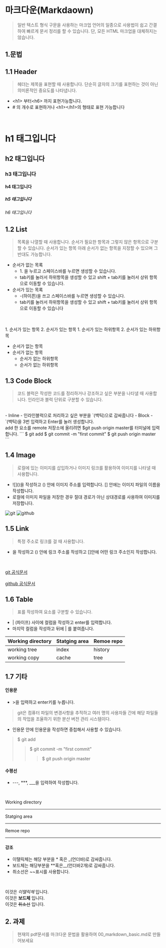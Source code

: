 # 마크다운(Markdaown)
> 일반 텍스트 형식 구문을 사용하는 마크업 언어의 일종으로 사용법이 쉽고 간결하여 빠르게 문서 정리를 할 수 있습니다. 단, 모든 HTML 마크업을 대체하지는 않습니다.

## 1.문법
## 1.1 Header
> 헤더는 제목을 표현할 때 사용합니다. 단순히 글자의 크기를 표현하는 것이 아닌 의미론적인 중요도를 나타냅니다.
- \<h1> 부터\<h6> 까지 표현가능합니다.
- \# 의 개수로 표현하거나 \<h1>\</h1>의 형태로 표현 가능합니다  
  
<br>
<h1> h1 태그입니다 </h1> 
<h2> h2 태그입니다 </h2> 
<h3> h3 태그입니다 </h3> 
<h4> h4 태그입니다 </h4> 
<h5> h5 태그입니다 </h5> 
<h6> h6 태그입니다 </h6> 

## 1.2 List
> 목록을 나열할 때 사용합니다. 순서가 필요한 항목과 그렇지 않은 항목으로 구분할 수 있습니다. 순서가 있는 항목 아래 순서가 없는 항목을 지정할 수 있으며 그 반대도 가능합니다.  

- 순서가 없는 목록
    - 1\. 을 누르고 스페이스바를 누르면 생성할 수 있습니다.
    - tab키를 눌러서 하위항목을 생성할 수 있고 shift + tab키를 눌러서 상위 항목으로 이동할 수 있습니다.
- 순서가 있는 목록
    - -(하이픈)을 쓰고 스페이스바를 누르면 생성할 수 있습니다.
    - tab키를 눌러서 하위항목을 생성할 수 있고 shift + tab키를 눌러서 상위 항목으로 이동할 수 있습니다
<br>
<br>
1. 순서가 있는 항목
2. 순서가 있는 항목
    1. 순서가 있는 하위항목
    2. 순서가 있는 하위항목

- 순서가 없는 항목
- 순서가 없는 항목
    - 순서가 없는 하위항목
    - 순서가 없는 하위항목

## 1.3 Code Block
> 코드 블럭은 작성한 코드를 정리하거나 강조하고 싶은 부분을 나타낼 때 사용합니다. 인라인과 블럭 단위로 구분할 수 있습니다.
<br>
- Inline
    - 인라인블럭으로 처리하고 싶은 부분을 `(백틱)으로 감싸줍니다
- Block
    - `(백틱)을 3번 입력하고 Enter를 눌러 생성합니다.  
<br>
add 한 요소를 remote 저장소에 올리려면 $git push origin master를 터미널에 입력합니다.
```
$ git add
$ git commit -m "first commit"
$ git push origin master
```

## 1.4 Image
> 로컬에 있는 이미지를 삽입하거나 이미지 링크를 활용하여 이미지를 나타낼 때 사용합니다.  
- \!\[]\()을 작성하고 () 안에 이미지 주소를 입력합니다. [] 안에는 이미지 파일의 이름을 작성합니다.
- 로컬에 이미지 파일을 저장한 경우 절대 경로가 아닌 상대경로를 사용하여 이미지를 저장합니다.

![git](https://upload.wikimedia.org/wikipedia/commons/thumb/e/e0/Git-logo.svg/320px-Git-logo.svg.png)
![github](https://upload.wikimedia.org/wikipedia/commons/thumb/c/c2/GitHub_Invertocat_Logo.svg/240px-GitHub_Invertocat_Logo.svg.png)



## 1.5 Link
> 특정 주소로 링크를 걸 때 사용합니다.
- []()을 작성하고 () 안에 링크 주소를 작성하고 []안에 어떤 링크 주소인지 작성합니다.    
<br> 

[<span style="text-decoration:underline;">git 공식문서</span>](https://git-scm.com/doc)  
<br>
[<span style="text-decoration:underline;">github 공식문서</span>](https://docs.github.com/en)

## 1.6 Table
> 표를 작성하여 요소를 구분할 수 있습니다.
- | (파이프) 사이에 컬럼을 작성하고 enter를 입력합니다.
- 마지막 컬럼을 작성하고 뒤에 | 를 붙여줍니다.

|Working directory|Statging area|Remoe repo|
|-----            |-----        |-----     |
|working tree|index|history|
|working copy|cache|tree||

## 1.7 기타
#### 인용문
- \>을 입력하고 enter키를 누릅니다. 
> git은 컴퓨터 파일의 변경사항을 추적하고 여러 명의 사용자들 간에 해당 파일들의 작업을 조율하기 위한 분산 버전 관리 시스템이다.
- 인용문 안에 인용문을 작성하면 중첩해서 사용할 수 있습니다.

> $ git add
>> $ git commit -m "first commit"
>>> $ git push origin master

#### 수평선
- \---, \***, \___을 입력하여 작성합니다.  
<br>

Working directory
***
Statging area
***
Remoe repo
***

#### 강조
- 이탤릭체는 해당 부분을 * 혹은 _(언더바)로 감싸줍니다.
- 보드체는 해당부분을 **혹은__(언더바2개)로 감싸줍니다.
- 취소선은 ~~표시를 사용합니다.
<br>  

이것은 _이탤릭체_ 입니다.  
이것은 __보드체__ 입니다.  
이것은 ~~취소선~~ 입니다.

## 2. 과제
> 현재의 pdf문서를 마크다운 문법을 활용하여 00_markdown_basic.md로 만들어보세요



 

